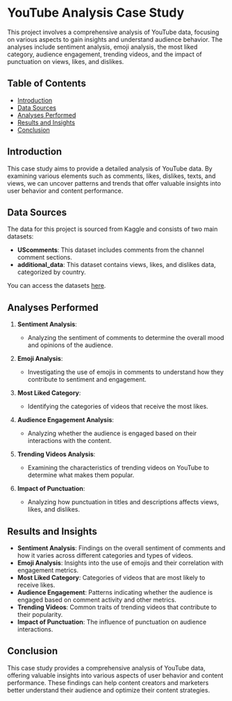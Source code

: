 # YouTube Analysis Case Study

This project involves a comprehensive analysis of YouTube data, focusing on various aspects to gain insights and understand audience behavior. The analyses include sentiment analysis, emoji analysis, the most liked category, audience engagement, trending videos, and the impact of punctuation on views, likes, and dislikes.

## Table of Contents

- [Introduction](#introduction)
- [Data Sources](#data-sources)
- [Analyses Performed](#analyses-performed)
- [Results and Insights](#results-and-insights)
- [Conclusion](#conclusion)

## Introduction

This case study aims to provide a detailed analysis of YouTube data. By examining various elements such as comments, likes, dislikes, texts, and views, we can uncover patterns and trends that offer valuable insights into user behavior and content performance.

## Data Sources

The data for this project is sourced from Kaggle and consists of two main datasets:

- **UScomments**: This dataset includes comments from the channel comment sections.
- **additional_data**: This dataset contains views, likes, and dislikes data, categorized by country.

You can access the datasets [here](https://www.kaggle.com/datasets/shubhamxranjan/youtube-analysis).

## Analyses Performed

1. **Sentiment Analysis**:
   - Analyzing the sentiment of comments to determine the overall mood and opinions of the audience.
   
2. **Emoji Analysis**:
   - Investigating the use of emojis in comments to understand how they contribute to sentiment and engagement.
   
3. **Most Liked Category**:
   - Identifying the categories of videos that receive the most likes.
   
4. **Audience Engagement Analysis**:
   - Analyzing whether the audience is engaged based on their interactions with the content.
   
5. **Trending Videos Analysis**:
   - Examining the characteristics of trending videos on YouTube to determine what makes them popular.
   
6. **Impact of Punctuation**:
   - Analyzing how punctuation in titles and descriptions affects views, likes, and dislikes.

## Results and Insights

- **Sentiment Analysis**: Findings on the overall sentiment of comments and how it varies across different categories and types of videos.
- **Emoji Analysis**: Insights into the use of emojis and their correlation with engagement metrics.
- **Most Liked Category**: Categories of videos that are most likely to receive likes.
- **Audience Engagement**: Patterns indicating whether the audience is engaged based on comment activity and other metrics.
- **Trending Videos**: Common traits of trending videos that contribute to their popularity.
- **Impact of Punctuation**: The influence of punctuation on audience interactions.

## Conclusion

This case study provides a comprehensive analysis of YouTube data, offering valuable insights into various aspects of user behavior and content performance. These findings can help content creators and marketers better understand their audience and optimize their content strategies.
